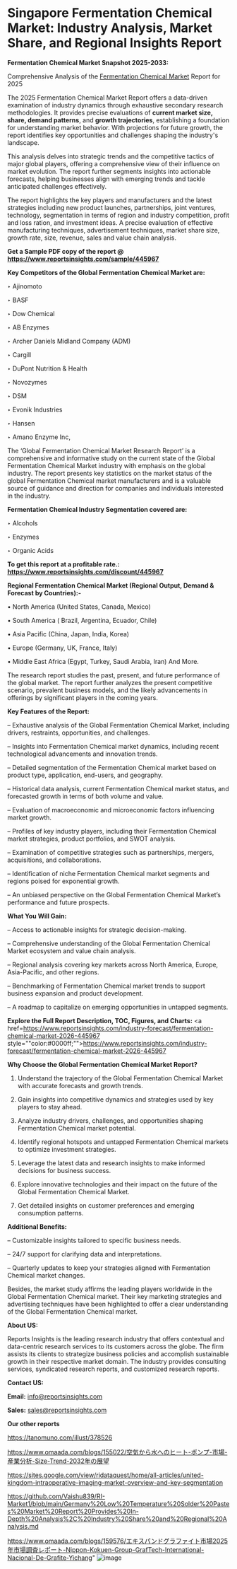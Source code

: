 # Singapore Fermentation Chemical Market: Industry Analysis, Market Share, and Regional Insights Report

<strong>Fermentation Chemical Market Snapshot 2025-2033:</strong>

Comprehensive Analysis of the <a href=https://www.reportsinsights.com/sample/445967>Fermentation Chemical Market</a> Report for 2025

The 2025 Fermentation Chemical Market Report offers a data-driven examination of industry dynamics through exhaustive secondary research methodologies. It provides precise evaluations of <strong>current market size, share, demand patterns</strong>, and <strong>growth trajectories</strong>, establishing a foundation for understanding market behavior. With projections for future growth, the report identifies key opportunities and challenges shaping the industry's landscape.

This analysis delves into strategic trends and the competitive tactics of major global players, offering a comprehensive view of their influence on market evolution. The report further segments insights into actionable forecasts, helping businesses align with emerging trends and tackle anticipated challenges effectively.

The report highlights the key players and manufacturers and the latest strategies including new product launches, partnerships, joint ventures, technology, segmentation in terms of region and industry competition, profit and loss ration, and investment ideas. A precise evaluation of effective manufacturing techniques, advertisement techniques, market share size, growth rate, size, revenue, sales and value chain analysis.

<strong>Get a Sample PDF copy of the report @ <a href=https://www.reportsinsights.com/sample/445967 style=color:#0000ff;>https://www.reportsinsights.com/sample/445967</a></strong>

<strong>Key Competitors of the Global Fermentation Chemical Market are:</strong>

‣ Ajinomoto

‣ BASF

‣ Dow Chemical

‣ AB Enzymes

‣ Archer Daniels Midland Company (ADM)

‣ Cargill

‣ DuPont Nutrition & Health

‣ Novozymes

‣ DSM

‣ Evonik Industries

‣ Hansen

‣ Amano Enzyme Inc,

The ‘Global Fermentation Chemical Market Research Report’ is a comprehensive and informative study on the current state of the Global Fermentation Chemical Market industry with emphasis on the global industry. The report presents key statistics on the market status of the global Fermentation Chemical market manufacturers and is a valuable source of guidance and direction for companies and individuals interested in the industry.

<strong>Fermentation Chemical Industry Segmentation covered are:</strong>

‣ Alcohols

‣ Enzymes

‣ Organic Acids

<strong>To get this report at a profitable rate.: <a href=https://www.reportsinsights.com/discount/445967 style=color:#0000ff;>https://www.reportsinsights.com/discount/445967</a></strong>

<strong>Regional Fermentation Chemical Market (Regional Output, Demand &amp; Forecast by Countries):-</strong>

• North America (United States, Canada, Mexico)

• South America ( Brazil, Argentina, Ecuador, Chile)

• Asia Pacific (China, Japan, India, Korea)

• Europe (Germany, UK, France, Italy)

• Middle East Africa (Egypt, Turkey, Saudi Arabia, Iran) And More.

The research report studies the past, present, and future performance of the global market. The report further analyzes the present competitive scenario, prevalent business models, and the likely advancements in offerings by significant players in the coming years.

<strong>Key Features of the Report:</strong>

– Exhaustive analysis of the Global Fermentation Chemical Market, including drivers, restraints, opportunities, and challenges.

– Insights into Fermentation Chemical market dynamics, including recent technological advancements and innovation trends.

– Detailed segmentation of the Fermentation Chemical market based on product type, application, end-users, and geography.

– Historical data analysis, current Fermentation Chemical market status, and forecasted growth in terms of both volume and value.

– Evaluation of macroeconomic and microeconomic factors influencing market growth.

– Profiles of key industry players, including their Fermentation Chemical market strategies, product portfolios, and SWOT analysis.

– Examination of competitive strategies such as partnerships, mergers, acquisitions, and collaborations.

– Identification of niche Fermentation Chemical market segments and regions poised for exponential growth.

– An unbiased perspective on the Global Fermentation Chemical Market’s performance and future prospects.

<strong>What You Will Gain:</strong>

– Access to actionable insights for strategic decision-making.

– Comprehensive understanding of the Global Fermentation Chemical Market ecosystem and value chain analysis.

– Regional analysis covering key markets across North America, Europe, Asia-Pacific, and other regions.

– Benchmarking of Fermentation Chemical market trends to support business expansion and product development.

– A roadmap to capitalize on emerging opportunities in untapped segments.

<strong>Explore the Full Report Description, TOC, Figures, and Charts:</strong>
<a href=https://www.reportsinsights.com/industry-forecast/fermentation-chemical-market-2026-445967 style=""color:#0000ff;"">https://www.reportsinsights.com/industry-forecast/fermentation-chemical-market-2026-445967</a>

<strong>Why Choose the Global Fermentation Chemical Market Report?</strong>

1. Understand the trajectory of the Global Fermentation Chemical Market with accurate forecasts and growth trends.

2. Gain insights into competitive dynamics and strategies used by key players to stay ahead.

3. Analyze industry drivers, challenges, and opportunities shaping Fermentation Chemical market potential.

4. Identify regional hotspots and untapped Fermentation Chemical markets to optimize investment strategies.

5. Leverage the latest data and research insights to make informed decisions for business success.

6. Explore innovative technologies and their impact on the future of the Global Fermentation Chemical Market.

7. Get detailed insights on customer preferences and emerging consumption patterns.

<strong>Additional Benefits:</strong>

– Customizable insights tailored to specific business needs.

– 24/7 support for clarifying data and interpretations.

– Quarterly updates to keep your strategies aligned with Fermentation Chemical market changes.

Besides, the market study affirms the leading players worldwide in the Global Fermentation Chemical market. Their key marketing strategies and advertising techniques have been highlighted to offer a clear understanding of the Global Fermentation Chemical market.

<strong><strong>About US</strong>:</strong>

Reports Insights is the leading research industry that offers contextual and data-centric research services to its customers across the globe. The firm assists its clients to strategize business policies and accomplish sustainable growth in their respective market domain. The industry provides consulting services, syndicated research reports, and customized research reports.

<strong>Contact US:</strong>

<p class=><b>Email:</b> <a href=mailto:info@reportsinsights.com>info@reportsinsights.com</a></p>
<p class=><b>Sales:</b> <a href=mailto:sales@reportsinsights.com>sales@reportsinsights.com</a></p>

<strong>Our other reports</strong>

<a href=https://tanomuno.com/illust/378526>https://tanomuno.com/illust/378526</a>

<a href=https://www.omaada.com/blogs/155022/空気から水へのヒート-ポンプ-市場-産業分析-Size-Trend-2032年の展望>https://www.omaada.com/blogs/155022/空気から水へのヒート-ポンプ-市場-産業分析-Size-Trend-2032年の展望</a>

<a href=https://sites.google.com/view/ridataquest/home/all-articles/united-kingdom-intraoperative-imaging-market-overview-and-key-segmentation>https://sites.google.com/view/ridataquest/home/all-articles/united-kingdom-intraoperative-imaging-market-overview-and-key-segmentation</a>

<a href=https://github.com/Vaishu839/RI-Market1/blob/main/Germany%20Low%20Temperature%20Solder%20Pastes%20Market%20Report%20Provides%20In-Depth%20Analysis%2C%20Industry%20Share%20and%20Regional%20Analysis.md>https://github.com/Vaishu839/RI-Market1/blob/main/Germany%20Low%20Temperature%20Solder%20Pastes%20Market%20Report%20Provides%20In-Depth%20Analysis%2C%20Industry%20Share%20and%20Regional%20Analysis.md</a>

<a href=https://www.omaada.com/blogs/159576/エキスパンドグラファイト市場2025年市場調査レポート-Nippon-Kokuen-Group-GrafTech-International-Nacional-De-Grafite-Yichang>https://www.omaada.com/blogs/159576/エキスパンドグラファイト市場2025年市場調査レポート-Nippon-Kokuen-Group-GrafTech-International-Nacional-De-Grafite-Yichang</a>"
![image](https://github.com/user-attachments/assets/7cf2f0aa-1572-42c9-b400-c0bac26e8066)
